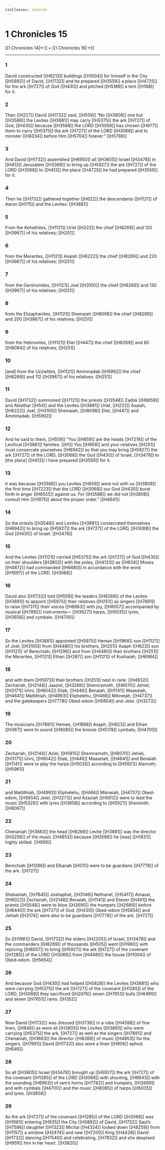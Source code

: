 ```yaml
---
cssClasses: lexicon
---
```


# 1 Chronicles 15

[[1 Chronicles 14|←]] • [[1 Chronicles 16|→]]

---

### 1
David constructed [[H6213]] buildings [[H1004]] for himself  in the City [[H5892]] of David, [[H1732]] and he prepared [[H3559]] a place [[H4725]] for the ark [[H727]] of God [[H430]] and pitched [[H5186]] a tent [[H168]] for it. 

### 2
Then [[H227]] David [[H1732]] said, [[H559]] “No [[H3808]] one but [[H3588]] the Levites [[H3881]] may carry [[H5375]] the ark [[H727]] of God, [[H430]] because [[H3588]] the LORD [[H3068]] has chosen [[H977]] them to carry [[H5375]] the ark [[H727]] of the LORD [[H3068]] and to minister [[H8334]] before Him [[H5704]] forever.” [[H5769]]

### 3
And David [[H1732]] assembled [[H6950]] all [[H3605]] Israel [[H3478]] in [[H413]] Jerusalem [[H3389]] to bring up [[H5927]] the ark [[H727]] of the LORD [[H3068]] to [[H413]] the place [[H4725]] he had prepared [[H3559]] for it. 

### 4
Then he [[H1732]] gathered together [[H622]] the descendants [[H1121]] of Aaron [[H175]] and the Levites: [[H3881]]

### 5
From the Kohathites, [[H1121]] Uriel [[H222]] the chief [[H8269]] and 120 [[H3967]] of his relatives; [[H251]]

### 6
from the Merarites, [[H1121]] Asaiah [[H6222]] the chief [[H8269]] and 220 [[H3967]] of his relatives; [[H251]]

### 7
from the Gershomites, [[H1121]] Joel [[H3100]] the chief [[H8269]] and 130 [[H3967]] of his relatives; [[H251]]

### 8
from the Elizaphanites, [[H1121]] Shemaiah [[H8098]] the chief [[H8269]] and 200 [[H3967]] of his relatives; [[H251]]

### 9
from the Hebronites, [[H1121]] Eliel [[H447]] the chief [[H8269]] and 80 [[H8084]] of his relatives; [[H251]]

### 10
[and] from the Uzzielites, [[H1121]] Amminadab [[H5992]] the chief [[H8269]] and 112 [[H3967]] of his relatives. [[H251]]

### 11
David [[H1732]] summoned [[H7121]] the priests [[H3548]] Zadok [[H6659]] and Abiathar [[H54]] and the Levites [[H3881]] Uriel, [[H222]] Asaiah, [[H6222]] Joel, [[H3100]] Shemaiah, [[H8098]] Eliel, [[H447]] and Amminadab. [[H5992]]

### 12
And he said to them, [[H559]] “You [[H859]] are the heads [[H7218]] of the Levitical [[H3881]] families. [[H1]] You [[H859]] and your relatives [[H251]] must consecrate yourselves [[H6942]] so that you may bring [[H5927]] the ark [[H727]] of the LORD, [[H3068]] the God [[H430]] of Israel, [[H3478]] to [the place] [[H413]] I have prepared [[H3559]] for it. 

### 13
It was because [[H3588]] you Levites [[H859]] were not with us [[H3808]] the first time [[H7223]] that the LORD [[H3068]] our God [[H430]] burst forth in anger [[H6555]] against us.  For [[H3588]] we did not [[H3808]] consult Him [[H1875]] about the proper order.” [[H4941]]

### 14
So the priests [[H3548]] and Levites [[H3881]] consecrated themselves [[H6942]] to bring up [[H5927]] the ark [[H727]] of the LORD, [[H3068]] the God [[H430]] of Israel. [[H3478]]

### 15
And the Levites [[H1121]] carried [[H5375]] the ark [[H727]] of God [[H430]] on their shoulders [[H3802]] with the poles, [[H4133]] as [[H834]] Moses [[H4872]] had commanded [[H6680]] in accordance with the word [[H1697]] of the LORD. [[H3068]]

### 16
David also [[H1732]] told [[H559]] the leaders [[H8269]] of the Levites [[H3881]] to appoint [[H5975]] their relatives [[H251]] as singers [[H7891]] to raise [[H7311]] their voices [[H6963]] with joy, [[H8057]] accompanied by musical [[H7892]] instruments— [[H3627]] harps, [[H5035]] lyres, [[H3658]] and cymbals. [[H4700]]

### 17
So the Levites [[H3881]] appointed [[H5975]] Heman [[H1968]] son [[H1121]] of Joel; [[H3100]] from [[H4480]] his brothers, [[H251]] Asaph [[H623]] son [[H1121]] of Berechiah; [[H1296]] and from [[H4480]] their brothers [[H251]] the Merarites, [[H1121]] Ethan [[H387]] son [[H1121]] of Kushaiah; [[H6984]]

### 18
and with them [[H5973]] their brothers [[H251]] next in rank: [[H4932]] Zechariah, [[H2148]] Jaaziel, [[H3268]] Shemiramoth, [[H8070]] Jehiel, [[H3171]] Unni, [[H6042]] Eliab, [[H446]] Benaiah, [[H1141]] Maaseiah, [[H4641]] Mattithiah, [[H4993]] Eliphelehu, [[H466]] Mikneiah, [[H4737]] and the gatekeepers [[H7778]] Obed-edom [[H5654]] and Jeiel. [[H3273]]

### 19
The musicians [[H7891]] Heman, [[H1968]] Asaph, [[H623]] and Ethan [[H387]] were to sound [[H8085]] the bronze [[H5178]] cymbals; [[H4700]]

### 20
Zechariah, [[H2148]] Aziel, [[H5815]] Shemiramoth, [[H8070]] Jehiel, [[H3171]] Unni, [[H6042]] Eliab, [[H446]] Maaseiah, [[H4641]] and Benaiah [[H1141]] were to play the harps [[H5035]] according to [[H5921]] Alamoth; [[H5961]]

### 21
and Mattithiah, [[H4993]] Eliphelehu, [[H466]] Mikneiah, [[H4737]] Obed-edom, [[H5654]] Jeiel, [[H3273]] and Azaziah [[H5812]] were to lead the music [[H5329]] with lyres [[H3658]] according to [[H5921]] Sheminith. [[H8067]]

### 22
Chenaniah [[H3663]] the head [[H8269]] Levite [[H3881]] was the director [[H3256]] of the music [[H4853]] because [[H3588]] he [was] [[H1931]] highly skilled. [[H995]]

### 23
Berechiah [[H1296]] and Elkanah [[H511]] were to be guardians [[H7778]] of the ark. [[H727]]

### 24
Shebaniah, [[H7645]] Joshaphat, [[H3146]] Nethanel, [[H5417]] Amasai, [[H6022]] Zechariah, [[H2148]] Benaiah, [[H1141]] and Eliezer [[H461]] the priests [[H3548]] were to blow [[H2690]] the trumpets [[H2689]] before [[H6440]] the ark [[H727]] of God. [[H430]] Obed-edom [[H5654]] and Jehiah [[H3174]] were also to be guardians [[H7778]] of the ark. [[H727]]

### 25
So [[H1961]] David, [[H1732]] the elders [[H2205]] of Israel, [[H3478]] and the commanders [[H8269]] of thousands [[H505]] went [[H1980]] with rejoicing [[H8057]] to bring [[H5927]] the ark [[H727]] of the covenant [[H1285]] of the LORD [[H3068]] from [[H4480]] the house [[H1004]] of Obed-edom. [[H5654]]

### 26
And because God [[H430]] had helped [[H5826]] the Levites [[H3881]] who were carrying [[H5375]] the ark [[H727]] of the covenant [[H1285]] of the LORD, [[H3068]] they sacrificed [[H2076]] seven [[H7651]] bulls [[H6499]] and seven [[H7651]] rams. [[H352]]

### 27
Now David [[H1732]] was dressed [[H3736]] in a robe [[H4598]] of fine linen, [[H948]] as were all [[H3605]] the Levites [[H3881]] who were carrying [[H5375]] the ark, [[H727]] as well as the singers [[H7891]] and Chenaniah, [[H3663]] the director [[H8269]] of music [[H4853]] for the singers. [[H7891]] David [[H1732]] also wore a linen [[H906]] ephod. [[H646]]

### 28
So all [[H3605]] Israel [[H3478]] brought up [[H5927]] the ark [[H727]] of the covenant [[H1285]] of the LORD [[H3068]] with shouting, [[H8643]] with the sounding [[H6963]] of ram’s horns [[H7782]] and trumpets, [[H2689]] and with cymbals [[H4700]] and the music [[H8085]] of harps [[H5035]] and lyres. [[H3658]]

### 29
As the ark [[H727]] of the covenant [[H1285]] of the LORD [[H3068]] was [[H1961]] entering [[H935]] the City [[H5892]] of David, [[H1732]] Saul’s [[H7586]] daughter [[H1323]] Michal [[H4324]] looked down [[H8259]] from [[H1157]] a window [[H2474]] and saw [[H7200]] King [[H4428]] David [[H1732]] dancing [[H7540]] and celebrating, [[H7832]] and she despised [[H959]] him  in her heart. [[H3820]]

